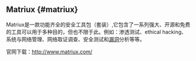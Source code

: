 ## Matriux {#matriux}

Matriux是一款功能齐全的安全工具包（套装）,它包含了一系列强大、开源和免费的工具可以用于多种目的，但也不限于此。例如：渗透测试、ethical hacking、系统与网络管理、网络取证调查、安全测试和[漏洞](http://www.2cto.com)分析等等。

官网下载：http://www.matriux.com/